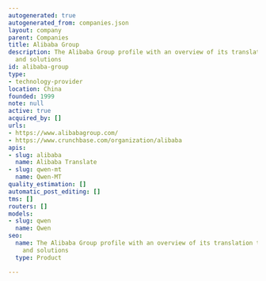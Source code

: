 ```yaml
---
autogenerated: true
autogenerated_from: companies.json
layout: company
parent: Companies
title: Alibaba Group
description: The Alibaba Group profile with an overview of its translation technologies
  and solutions
id: alibaba-group
type:
- technology-provider
location: China
founded: 1999
note: null
active: true
acquired_by: []
urls:
- https://www.alibabagroup.com/
- https://www.crunchbase.com/organization/alibaba
apis:
- slug: alibaba
  name: Alibaba Translate
- slug: qwen-mt
  name: Qwen-MT
quality_estimation: []
automatic_post_editing: []
tms: []
routers: []
models:
- slug: qwen
  name: Qwen
seo:
  name: The Alibaba Group profile with an overview of its translation technologies
    and solutions
  type: Product

---
```


